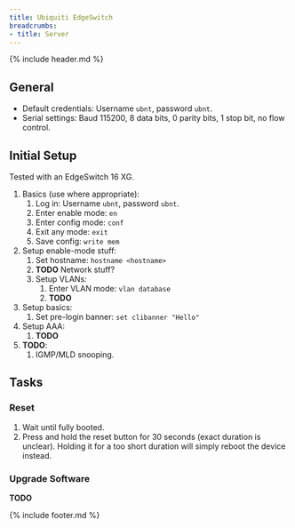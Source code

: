 ```yaml
---
title: Ubiquiti EdgeSwitch
breadcrumbs:
- title: Server
---
```

{% include header.md %}

## General

- Default credentials: Username `ubnt`, password `ubnt`.
- Serial settings: Baud 115200, 8 data bits, 0 parity bits, 1 stop bit, no flow control.

## Initial Setup

Tested with an EdgeSwitch 16 XG.

1. Basics (use where appropriate):
    1. Log in: Username `ubnt`, password `ubnt`.
    1. Enter enable mode: `en`
    1. Enter config mode: `conf`
    1. Exit any mode: `exit`
    1. Save config: `write mem`
1. Setup enable-mode stuff:
    1. Set hostname: `hostname <hostname>`
    1. **TODO** Network stuff?
    1. Setup VLANs:
        1. Enter VLAN mode: `vlan database`
        1. **TODO**
1. Setup basics:
    1. Set pre-login banner: `set clibanner "Hello"`
1. Setup AAA:
    1. **TODO**
1. **TODO**:
    1. IGMP/MLD snooping.

## Tasks

### Reset

1. Wait until fully booted.
1. Press and hold the reset button for 30 seconds (exact duration is unclear). Holding it for a too short duration will simply reboot the device instead.

### Upgrade Software

**TODO**

{% include footer.md %}
